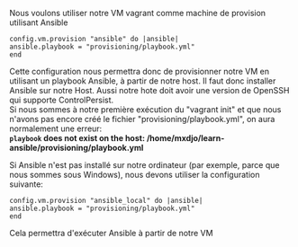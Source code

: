Nous voulons utiliser notre VM vagrant comme machine de provision utilisant Ansible

```
config.vm.provision "ansible" do |ansible|
ansible.playbook = "provisioning/playbook.yml"
end
```   
Cette configuration nous permettra donc de provisionner notre VM en utilisant un playbook Ansible, à partir de notre host. Il faut donc installer Ansible sur notre Host. Aussi notre hote doit avoir une version de OpenSSH qui supporte ControlPersist.   
Si nous sommes à notre première exécution du "vagrant init" et que nous n'avons pas encore créé le fichier "provisioning/playbook.yml", on aura normalement une erreur:  
**`playbook` does not exist on the host: /home/mxdjo/learn-ansible/provisioning/playbook.yml**    


Si Ansible n'est pas installé sur notre ordinateur (par exemple, parce que nous sommes sous Windows), nous devons utiliser la configuration suivante:
```
config.vm.provision "ansible_local" do |ansible|
ansible.playbook = "provisioning/playbook.yml"
end
```
Cela permettra d'exécuter Ansible à partir de notre VM


